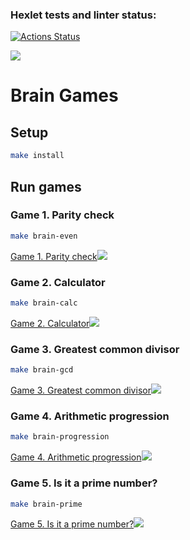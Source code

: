 ### Hexlet tests and linter status:
[![Actions Status](https://github.com/Kwenoth/frontend-project-lvl1/workflows/hexlet-check/badge.svg)](https://github.com/Kwenoth/frontend-project-lvl1/actions)

<a href="https://codeclimate.com/github/Kwenoth/frontend-project-lvl1/maintainability"><img src="https://api.codeclimate.com/v1/badges/99a813ab8c6d20a33b47/maintainability" /></a>

# Brain Games

## Setup

```sh
make install
```

## Run games

### Game 1. Parity check

```sh
make brain-even
```

<a href="https://asciinema.org/a/UUveEjp12zaGcPetTF45Zx4bz" target="_blank">Game 1. Parity check<img src="https://asciinema.org/a/UUveEjp12zaGcPetTF45Zx4bz.svg" /></a>

### Game 2. Calculator

```sh
make brain-calc
```

<a href="https://asciinema.org/a/SbooNaVKYHO7DUNqnSfyXdeYM" target="_blank">Game 2. Calculator<img src="https://asciinema.org/a/SbooNaVKYHO7DUNqnSfyXdeYM.svg" /></a>

### Game 3. Greatest common divisor

```sh
make brain-gcd
```

<a href="https://asciinema.org/a/uPIC7J57liFf8pmFmJFVYcMf5" target="_blank">Game 3. Greatest common divisor<img src="https://asciinema.org/a/uPIC7J57liFf8pmFmJFVYcMf5.svg" /></a>

### Game 4. Arithmetic progression

```sh
make brain-progression
```

<a href="https://asciinema.org/a/504159" target="_blank">Game 4. Arithmetic progression<img src="https://asciinema.org/a/504159.svg" /></a>

### Game 5. Is it a prime number?

```sh
make brain-prime
```

<a href="https://asciinema.org/a/504173" target="_blank">Game 5. Is it a prime number?<img src="https://asciinema.org/a/504173.svg" /></a>